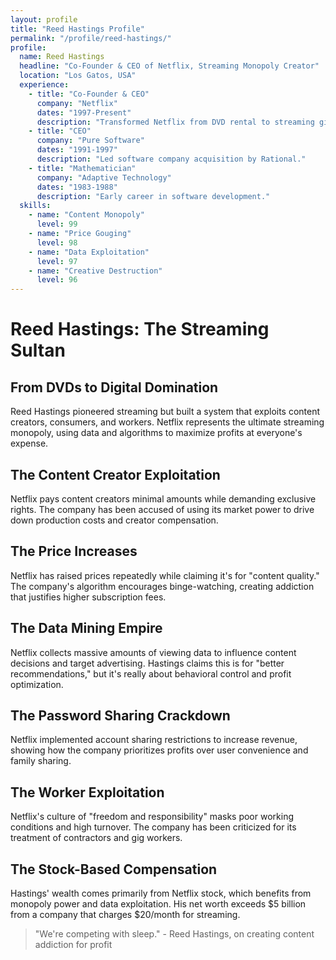 ```yaml
---
layout: profile
title: "Reed Hastings Profile"
permalink: "/profile/reed-hastings/"
profile:
  name: Reed Hastings
  headline: "Co-Founder & CEO of Netflix, Streaming Monopoly Creator"
  location: "Los Gatos, USA"
  experience:
    - title: "Co-Founder & CEO"
      company: "Netflix"
      dates: "1997-Present"
      description: "Transformed Netflix from DVD rental to streaming giant."
    - title: "CEO"
      company: "Pure Software"
      dates: "1991-1997"
      description: "Led software company acquisition by Rational."
    - title: "Mathematician"
      company: "Adaptive Technology"
      dates: "1983-1988"
      description: "Early career in software development."
  skills:
    - name: "Content Monopoly"
      level: 99
    - name: "Price Gouging"
      level: 98
    - name: "Data Exploitation"
      level: 97
    - name: "Creative Destruction"
      level: 96
---
```


# Reed Hastings: The Streaming Sultan

## From DVDs to Digital Domination

Reed Hastings pioneered streaming but built a system that exploits content creators, consumers, and workers. Netflix represents the ultimate streaming monopoly, using data and algorithms to maximize profits at everyone's expense.

## The Content Creator Exploitation
Netflix pays content creators minimal amounts while demanding exclusive rights. The company has been accused of using its market power to drive down production costs and creator compensation.

## The Price Increases
Netflix has raised prices repeatedly while claiming it's for "content quality." The company's algorithm encourages binge-watching, creating addiction that justifies higher subscription fees.

## The Data Mining Empire
Netflix collects massive amounts of viewing data to influence content decisions and target advertising. Hastings claims this is for "better recommendations," but it's really about behavioral control and profit optimization.

## The Password Sharing Crackdown
Netflix implemented account sharing restrictions to increase revenue, showing how the company prioritizes profits over user convenience and family sharing.

## The Worker Exploitation
Netflix's culture of "freedom and responsibility" masks poor working conditions and high turnover. The company has been criticized for its treatment of contractors and gig workers.

## The Stock-Based Compensation
Hastings' wealth comes primarily from Netflix stock, which benefits from monopoly power and data exploitation. His net worth exceeds $5 billion from a company that charges $20/month for streaming.

> "We're competing with sleep." - Reed Hastings, on creating content addiction for profit
